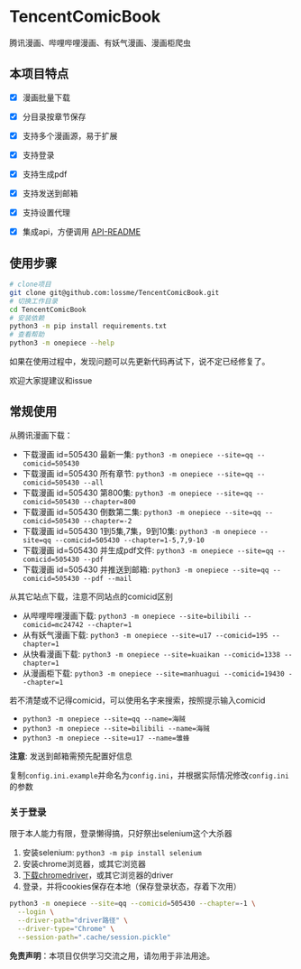 # TencentComicBook

腾讯漫画、哔哩哔哩漫画、有妖气漫画、漫画柜爬虫

## 本项目特点

- [x] 漫画批量下载
- [x] 分目录按章节保存
- [x] 支持多个漫画源，易于扩展
- [x] 支持登录
- [x] 支持生成pdf
- [x] 支持发送到邮箱
- [x] 支持设置代理
- [x] 集成api，方便调用 [API-README](API-README.md)


## 使用步骤
```sh
# clone项目
git clone git@github.com:lossme/TencentComicBook.git
# 切换工作目录
cd TencentComicBook
# 安装依赖
python3 -m pip install requirements.txt
# 查看帮助
python3 -m onepiece --help
```

如果在使用过程中，发现问题可以先更新代码再试下，说不定已经修复了。

欢迎大家提建议和issue

## 常规使用

从腾讯漫画下载：
- 下载漫画 id=505430 最新一集: `python3 -m onepiece --site=qq --comicid=505430`
- 下载漫画 id=505430 所有章节: `python3 -m onepiece --site=qq --comicid=505430 --all`
- 下载漫画 id=505430 第800集: `python3 -m onepiece --site=qq --comicid=505430 --chapter=800`
- 下载漫画 id=505430 倒数第二集: `python3 -m onepiece --site=qq --comicid=505430 --chapter=-2`
- 下载漫画 id=505430 1到5集,7集，9到10集: `python3 -m onepiece --site=qq --comicid=505430 --chapter=1-5,7,9-10`
- 下载漫画 id=505430 并生成pdf文件: `python3 -m onepiece --site=qq --comicid=505430 --pdf`
- 下载漫画 id=505430 并推送到邮箱: `python3 -m onepiece --site=qq --comicid=505430 --pdf --mail`

从其它站点下载，注意不同站点的comicid区别
- 从哔哩哔哩漫画下载: `python3 -m onepiece --site=bilibili --comicid=mc24742 --chapter=1`
- 从有妖气漫画下载: `python3 -m onepiece --site=u17 --comicid=195 --chapter=1`
- 从快看漫画下载: `python3 -m onepiece --site=kuaikan --comicid=1338 --chapter=1`
- 从漫画柜下载: `python3 -m onepiece --site=manhuagui --comicid=19430 --chapter=1`

若不清楚或不记得comicid，可以使用名字来搜索，按照提示输入comicid
- `python3 -m onepiece --site=qq --name=海贼`
- `python3 -m onepiece --site=bilibili --name=海贼`
- `python3 -m onepiece --site=u17 --name=雏蜂`

**注意**: 发送到邮箱需预先配置好信息

复制`config.ini.example`并命名为`config.ini`，并根据实际情况修改`config.ini`的参数

### 关于登录

限于本人能力有限，登录懒得搞，只好祭出selenium这个大杀器

1. 安装selenium: `python3 -m pip install selenium`
2. 安装chrome浏览器，或其它浏览器
3. [下载chromedriver](https://chromedriver.chromium.org/downloads)，或其它浏览器的driver
4. 登录，并将cookies保存在本地（保存登录状态，存着下次用）
```sh
python3 -m onepiece --site=qq --comicid=505430 --chapter=-1 \
  --login \
  --driver-path="driver路径" \
  --driver-type="Chrome" \
  --session-path=".cache/session.pickle"
```


**免责声明**：本项目仅供学习交流之用，请勿用于非法用途。
